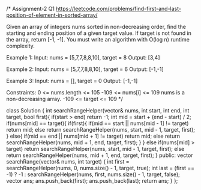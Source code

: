 /* Assignment-2 Q1
https://leetcode.com/problems/find-first-and-last-position-of-element-in-sorted-array/

Given an array of integers nums sorted in non-decreasing order, find the starting and ending position of a given target value.
If target is not found in the array, return [-1, -1].
You must write an algorithm with O(log n) runtime complexity.

Example 1:
Input: nums = [5,7,7,8,8,10], target = 8
Output: [3,4]

Example 2:
Input: nums = [5,7,7,8,8,10], target = 6
Output: [-1,-1]

Example 3:
Input: nums = [], target = 0
Output: [-1,-1]

Constraints:
0 <= nums.length <= 105
-109 <= nums[i] <= 109
nums is a non-decreasing array.
-109 <= target <= 109
*/

class Solution {
    int searchRangeHelper(vector<int>& nums, int start, int end, int target, bool first){
        if(start > end) return -1;
        int mid = start + (end - start) / 2;
        if(nums[mid] == target){
            if(first){
                if(mid == start || nums[mid - 1] != target) return mid;
                else return searchRangeHelper(nums, start, mid - 1, target, first);
            }
            else{
               if(mid == end || nums[mid + 1] != target) return mid;
                else return searchRangeHelper(nums, mid + 1, end, target, first); 
            }
        }
        else if(nums[mid] > target) return searchRangeHelper(nums, start, mid - 1, target, first);
        else return searchRangeHelper(nums, mid + 1, end, target, first);
    }
public:
    vector<int> searchRange(vector<int>& nums, int target) {
        int first = searchRangeHelper(nums, 0, nums.size() - 1, target, true);
        int last = (first == -1) ? -1 : searchRangeHelper(nums, first, nums.size() - 1, target, false);
        vector<int> ans;
        ans.push_back(first);
        ans.push_back(last);
        return ans;
    }
};